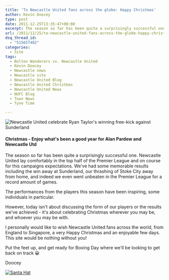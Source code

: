 ```yaml
---
title: 'To Newcastle United fans across the globe: Happy Christmas'
author: Kevin Doocey
type: post
date: 2011-12-25T13:35:47+00:00
excerpt: The season so far has been quite a surprisingly successful one. Newcastle United lay comfortably in the top half of the Premier League and on course for this campaigns..
url: /2011/12/25/to-newcastle-united-fans-across-the-globe-happy-christmas/
dsq_thread_id:
  - "515657482"
categories:
  - Site
tags:
  - Bolton Wanderers vs. Newcastle United
  - Kevin Doocey
  - Newcastle news
  - Newcastle site
  - Newcastle United Blog
  - Newcastle United Christmas
  - Newcastle United News
  - NUFC Blog
  - Toon News
  - Tyne Time

---
```

![Newcastle United celebrate Ryan Taylor's winning free-kick against Sunderland](https://www.tynetime.com/wp-content/uploads/2011/12/Happy-Christmas-Newcastle-United.jpg "Happy-Christmas-Newcastle-United")

#### Christmas - Enjoy what's been a good year for Alan Pardew and Newcastle Utd

The season so far has been quite a surprisingly successful one. Newcastle United lay comfortably in the top half of the Premier League and on course for this campaigns expectations. We've had some memorable results including the win away at Sunderland, our thrashing of Stoke City away from home, and indeed we even went unbeaten in the Premier League for a record amount of games.

The performances from the players this season have been inspiring, some individuals in particular.

However, today isn't about discussing the form of our players or the results we've achieved - it's about celebrating Christmas wherever you may be, and whoever you may be with.

I personally would like to wish Newcastle United fans across the world, from England to Singapore, a very Happy Christmas and an enjoyable few days. This site would be nothing without you!

Put the feet up, and get ready for Boxing Day where we'll be looking to get back on track 😀

Doocey 

[![Santa Hat](https://www.tynetime.com/wp-content/uploads/2011/12/santa_hat-150x150.png "santa_hat")](https://www.tynetime.com/wp-content/uploads/2011/12/santa_hat.png)
